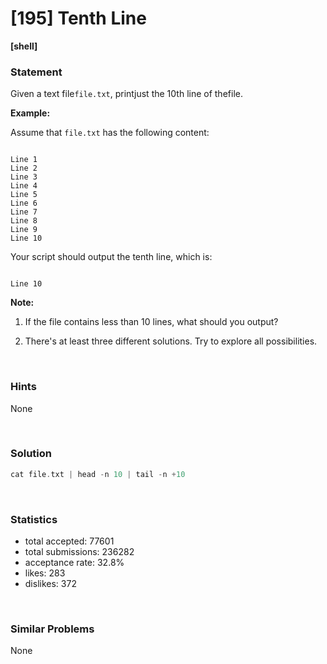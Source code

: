 # [195] Tenth Line

**[shell]**

### Statement

Given a text file`file.txt`, printjust the 10th line of thefile.

**Example:**

Assume that `file.txt` has the following content:


```

Line 1
Line 2
Line 3
Line 4
Line 5
Line 6
Line 7
Line 8
Line 9
Line 10

```


Your script should output the tenth line, which is:


```

Line 10

```

**Note:**  

1. If the file contains less than 10 lines, what should you output?  

2. There's at least three different solutions. Try to explore all possibilities.

<br>

### Hints

None

<br>

### Solution

```cpp
cat file.txt | head -n 10 | tail -n +10
```

<br>

### Statistics

- total accepted: 77601
- total submissions: 236282
- acceptance rate: 32.8%
- likes: 283
- dislikes: 372

<br>

### Similar Problems

None

